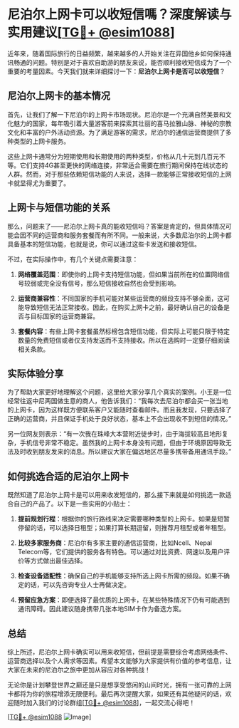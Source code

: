# 尼泊尔上网卡可以收短信嗎？深度解读与实用建议[[TG💪+ @esim1088](https://t.me/s/esim1088)]

近年来，随着国际旅行的日益频繁，越来越多的人开始关注在异国他乡如何保持通讯畅通的问题。特别是对于喜欢自助游的朋友来说，能否顺利接收短信成为了一个重要的考量因素。今天我们就来详细探讨一下：**尼泊尔上网卡是否可以收短信**？

## 尼泊尔上网卡的基本情况

首先，让我们了解一下尼泊尔的上网卡市场现状。尼泊尔是一个充满自然美景和文化魅力的国家，每年吸引着大量游客前来探索其壮丽的喜马拉雅山脉、神秘的宗教文化和丰富的户外活动资源。为了满足游客的需求，尼泊尔的通信运营商提供了多种类型的上网卡服务。

这些上网卡通常分为短期使用和长期使用的两种类型，价格从几十元到几百元不等。它们支持4G甚至更快的网络连接，非常适合需要在旅行期间保持在线状态的人群。然而，对于那些依赖短信功能的人来说，选择一款能够正常接收短信的上网卡就显得尤为重要了。

## 上网卡与短信功能的关系

那么，问题来了——尼泊尔上网卡真的能收短信吗？答案是肯定的，但具体情况可能会因不同的运营商和服务套餐而有所不同。一般来说，大多数尼泊尔的上网卡都具备基本的短信功能，也就是说，你可以通过这些卡发送和接收短信。

不过，在实际操作中，有几个关键点需要注意：

1. **网络覆盖范围**：即使你的上网卡支持短信功能，但如果当前所在的位置网络信号较弱或完全没有信号，那么短信接收自然也会受到影响。
   
2. **运营商兼容性**：不同国家的手机可能对某些运营商的频段支持不够全面，这可能导致短信无法正常接收。因此，在购买上网卡之前，最好确认自己的设备是否与目标国家的运营商兼容。

3. **套餐内容**：有些上网卡套餐虽然标榜包含短信功能，但实际上可能只限于特定数量的免费短信或者仅支持发送而不支持接收。所以在选购时一定要仔细阅读相关条款。

## 实际体验分享

为了帮助大家更好地理解这个问题，这里给大家分享几个真实的案例。小王是一位经常往返中尼两国做生意的商人，他告诉我们：“我每次去尼泊尔都会买一张当地的上网卡，因为这样既方便联系客户又能随时查看邮件。而且我发现，只要选择了正确的运营商，并且保证手机处于良好状态，基本上不会出现收不到短信的情况。”

另一位网友则表示：“有一次我在珠峰大本营附近徒步时，由于海拔较高且地形复杂，手机信号非常不稳定。虽然我的上网卡本身没有问题，但由于环境原因导致无法及时收到朋友发来的消息。所以建议大家在偏远地区尽量多携带备用通讯手段。”

## 如何挑选合适的尼泊尔上网卡

既然知道了尼泊尔上网卡是可以用来收发短信的，那么接下来就是如何挑选一款适合自己的产品了。以下是一些实用的小贴士：

1. **提前规划行程**：根据你的旅行路线来决定需要哪种类型的上网卡。如果是短暂停留的话，可以选择日租型；如果打算长期逗留，则推荐月租型或者年租型。

2. **比较多家服务商**：尼泊尔有多家主要的通信运营商，比如Ncell、Nepal Telecom等，它们提供的服务各有特色。可以通过对比资费、网速以及用户评价等方式做出最佳选择。

3. **检查设备适配性**：确保自己的手机能够支持所选上网卡所需的频段。如果不确定的话，可以先咨询专业人士再做决定。

4. **预留应急方案**：即便选择了最优质的上网卡，在某些特殊情况下仍有可能遇到通讯障碍。因此建议随身携带几张本地SIM卡作为备选方案。

## 总结

综上所述，尼泊尔上网卡确实可以用来收短信，但前提是需要综合考虑网络条件、运营商选择以及个人需求等因素。希望本文能够为大家提供有价值的参考信息，让大家在未来的尼泊尔之旅中更加从容应对各种挑战！

无论你是计划攀登世界之巅还是只是想享受悠闲的山间时光，拥有一张可靠的上网卡都将为你的旅程增添无限便利。最后再次提醒大家，如果还有其他疑问的话，欢迎随时加入我们的讨论群组[[TG💪+ @esim1088](https://t.me/s/esim1088)]，一起交流心得吧！

[[TG💪+ @esim1088](https://t.me/s/esim1088) ![Image](https://i.postimg.cc/4NQfJmqS/Snipaste-2025-05-13-00-14-12.png)]